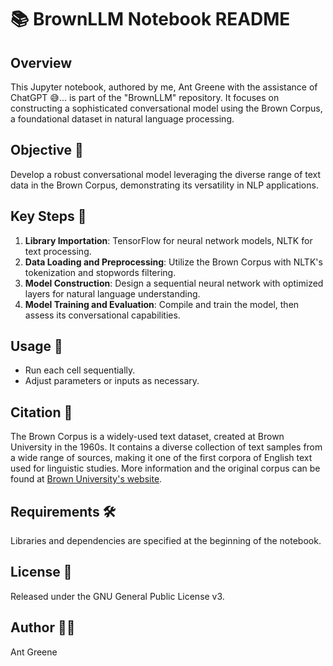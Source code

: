 # 📚 BrownLLM Notebook README

## Overview
This Jupyter notebook, authored by me, Ant Greene with the assistance of ChatGPT 😅... is part of the "BrownLLM" repository. It focuses on constructing a sophisticated conversational model using the Brown Corpus, a foundational dataset in natural language processing.

## Objective 🎯
Develop a robust conversational model leveraging the diverse range of text data in the Brown Corpus, demonstrating its versatility in NLP applications.

## Key Steps 🔑
1. **Library Importation**: TensorFlow for neural network models, NLTK for text processing.
2. **Data Loading and Preprocessing**: Utilize the Brown Corpus with NLTK's tokenization and stopwords filtering.
3. **Model Construction**: Design a sequential neural network with optimized layers for natural language understanding.
4. **Model Training and Evaluation**: Compile and train the model, then assess its conversational capabilities.

## Usage 🚀
- Run each cell sequentially.
- Adjust parameters or inputs as necessary.

## Citation 📖
The Brown Corpus is a widely-used text dataset, created at Brown University in the 1960s. It contains a diverse collection of text samples from a wide range of sources, making it one of the first corpora of English text used for linguistic studies. More information and the original corpus can be found at [Brown University's website](https://www.brown.edu/).

## Requirements 🛠️
Libraries and dependencies are specified at the beginning of the notebook.

## License 📄
Released under the GNU General Public License v3.

## Author 👨‍💻
Ant Greene
